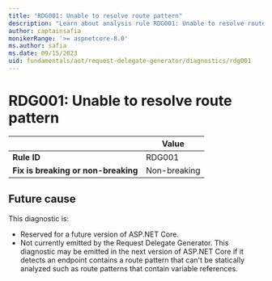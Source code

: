 ```yaml
---
title: "RDG001: Unable to resolve route pattern"
description: "Learn about analysis rule RDG001: Unable to resolve route pattern"
author: captainsafia
monikerRange: '>= aspnetcore-8.0'
ms.author: safia
ms.date: 09/15/2023
uid: fundamentals/aot/request-delegate-generator/diagnostics/rdg001
---
```

# RDG001: Unable to resolve route pattern

| | Value |
|-|-|
| **Rule ID** |RDG001|
| **Fix is breaking or non-breaking** |Non-breaking|

## Future cause

This diagnostic is:

* Reserved for a future version of ASP.NET Core.
* Not currently emitted by the Request Delegate Generator. This diagnostic may be emitted in the next version of ASP.NET Core if it detects an endpoint contains a route pattern that can't be statically analyzed such as route patterns that contain variable references.

<!--

## Cause

This diagnostic is emitted by the Request Delegate Generator when an endpoint contains a route pattern that cannot be statically analyzed including route patterns that contain variable references.

### Rule description

The Request Delegate Generator runs at compile-time and needs to be able to statically analyze route handlers in an application. The implementation does not currently support flow analysis to understand references to route pattern store in variables. The endpoint defined in the following application will produce the RDG001 diagnostic.

```razor
var app = WebApplication.Create();

var version = "v1";
var route = $"/{version}/todos";

app.MapGet(route, () => Results.Ok([new Todo(1, "Write tests"), new Todo(2, "Fix tests")]));

app.Run();

record Todo(int Id, string Task);
```

## How to fix violations

Declare the route pattern as an inline string literal in the route handler.
```razor
var app = WebApplication.Create();

app.MapGet("/v1/todos", () => Results.Ok([new Todo(1, "Write tests"), new Todo(2, "Fix tests")]));

app.Run();

record Todo(int Id, string Task);
```

## When to suppress warnings

This warning can be safely suppressed. When suppressed, the framework will fallback to generating the request delegate at runtime.
-->
